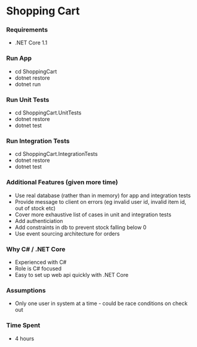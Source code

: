 # Shopping Cart

### Requirements
* .NET Core 1.1

### Run App
* cd ShoppingCart
* dotnet restore
* dotnet run

### Run Unit Tests
* cd ShoppingCart.UnitTests
* dotnet restore
* dotnet test

### Run Integration Tests
* cd ShoppingCart.IntegrationTests
* dotnet restore
* dotnet test

### Additional Features (given more time)
* Use real database (rather than in memory) for app and integration tests
* Provide message to client on errors (eg invalid user id, invalid item id, out of stock etc)
* Cover more exhaustive list of cases in unit and integration tests
* Add authenticiation
* Add constraints in db to prevent stock falling below 0
* Use event sourcing architecture for orders

### Why C# / .NET Core
* Experienced with C#
* Role is C# focused
* Easy to set up web api quickly with .NET Core

### Assumptions
* Only one user in system at a time - could be race conditions on check out

### Time Spent
* 4 hours

